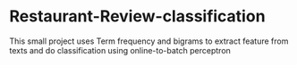 # Restaurant-Review-classification
This small project uses Term frequency and bigrams to extract feature from texts and do classification using online-to-batch perceptron
